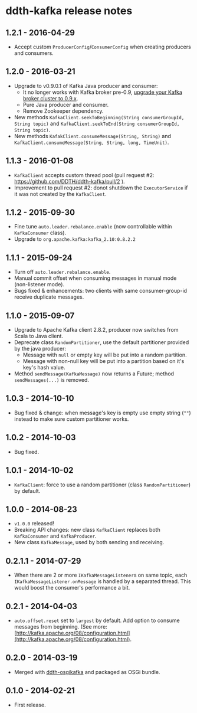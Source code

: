ddth-kafka release notes
========================

1.2.1 - 2016-04-29
------------------

- Accept custom `ProducerConfig`/`ConsumerConfig` when creating producers and consumers.


1.2.0 - 2016-03-21
------------------

- Upgrade to v0.9.0.1 of Kafka Java producer and consumer:
  - It no longer works with Kafka broker pre-0.9, [upgrade your Kafka broker cluster to 0.9.x](http://kafka.apache.org/documentation.html#upgrade).
  - Pure Java producer and consumer.
  - Remove Zookeeper dependency.
- New methods `KafkaClient.seekToBeginning(String consumerGroupId, String topic)` and `KafkaClient.seekToEnd(String consumerGroupId, String topic)`.
- New methods `KafakClient.consumeMessage(String, String)` and `KafkaClient.consumeMessage(String, String, long, TimeUnit)`.


1.1.3 - 2016-01-08
------------------

- `KafkaClient` accepts custom thread pool (pull request #2: https://github.com/DDTH/ddth-kafka/pull/2 ).
- Improvement to pull request #2: donot shutdown the `ExecutorService` if it was not created by the `KafkaClient`.


1.1.2 - 2015-09-30
------------------

- Fine tune `auto.leader.rebalance.enable` (now controllable within `KafkaConsumer` class).
- Upgrade to `org.apache.kafka:kafka_2.10:0.8.2.2`


1.1.1 - 2015-09-24
------------------

- Turn off `auto.leader.rebalance.enable`.
- Manual commit offset when consuming messages in manual mode (non-listener mode).
- Bugs fixed & enhancements: two clients with same consumer-group-id receive duplicate messages.


1.1.0 - 2015-09-07
------------------

- Upgrade to Apache Kafka client 2.8.2, producer now switches from Scala to Java client.
- Deprecate class `RandomPartitioner`, use the default partitioner provided by the java producer: 
  - Message with `null` or empty key will be put into a random partition.
  - Message with non-null key will be put into a partition based on it's key's hash value.
- Method `sendMessage(KafkaMessage)` now returns a Future<KafkaMessage>; method `sendMessages(...)` is removed.


1.0.3 - 2014-10-10
------------------

- Bug fixed & change: when message's key is empty use empty string (`""`) instead to make sure custom partitioner works.


1.0.2 - 2014-10-03
------------------

- Bug fixed.


1.0.1 - 2014-10-02
------------------

- `KafkaClient`: force to use a random partitioner (class `RandomPartitioner`) by default.


1.0.0 - 2014-08-23
------------------

- `v1.0.0` released!
- Breaking API changes: new class `KafkaClient` replaces both `KafkaConsumer` and `KafkaProducer`.
- New class `KafkaMessage`, used by both sending and receiving.


0.2.1.1 - 2014-07-29
--------------------

- When there are 2 or more `IKafkaMessageListener`s on same topic, each `IKafkaMessageListener.onMessage` is handled by a separated thread. This would boost the consumer's performance a bit. 


0.2.1 - 2014-04-03
------------------

- `auto.offset.reset` set to `largest` by default. Add option to consume messages from beginning. (See more: [http://kafka.apache.org/08/configuration.html](http://kafka.apache.org/08/configuration.html).


0.2.0 - 2014-03-19
------------------

- Merged with [ddth-osgikafka](https://github.com/DDTH/ddth-osgikafka) and packaged as OSGi bundle.


0.1.0 - 2014-02-21
------------------

- First release.
